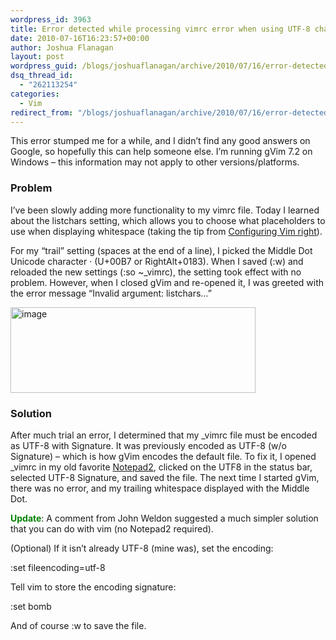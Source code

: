 ```yaml
---
wordpress_id: 3963
title: Error detected while processing vimrc error when using UTF-8 characters in listchars variable
date: 2010-07-16T16:23:57+00:00
author: Joshua Flanagan
layout: post
wordpress_guid: /blogs/joshuaflanagan/archive/2010/07/16/error-detected-while-processing-vimrc-error-when-using-utf-8-characters-in-listchars-variable.aspx
dsq_thread_id:
  - "262113254"
categories:
  - Vim
redirect_from: "/blogs/joshuaflanagan/archive/2010/07/16/error-detected-while-processing-vimrc-error-when-using-utf-8-characters-in-listchars-variable.aspx/"
---
```

This error stumped me for a while, and I didn’t find any good answers on Google, so hopefully this can help someone else. I’m running gVim 7.2 on Windows – this information may not apply to other versions/platforms.

### Problem

I’ve been slowly adding more functionality to my vimrc file. Today I learned about the listchars setting, which allows you to choose what placeholders to use when displaying whitespace (taking the tip from <a href="http://items.sjbach.com/319/configuring-vim-right" target="_blank">Configuring Vim right</a>). 

For my “trail” setting (spaces at the end of a line), I picked the Middle Dot Unicode character · (U+00B7 or RightAlt+0183). When I saved (:w) and reloaded the new settings (:so ~_vimrc), the setting took effect with no problem. However, when I closed gVim and re-opened it, I was greeted with the error message “Invalid argument: listchars…”

[<img style="border-right-width: 0px;border-top-width: 0px;border-bottom-width: 0px;border-left-width: 0px" border="0" alt="image" src="http://lostechies.com/joshuaflanagan/files/2011/03/image_thumb_7404C0AC.png" width="392" height="137" />](http://lostechies.com/joshuaflanagan/files/2011/03/image_09627615.png) 

### Solution

After much trial an error, I determined that my \_vimrc file must be encoded as UTF-8 with Signature. It was previously encoded as UTF-8 (w/o Signature) – which is how gVim encodes the default file. To fix it, I opened \_vimrc in my old favorite <a href="http://www.flos-freeware.ch/notepad2.html" target="_blank">Notepad2</a>, clicked on the UTF8 in the status bar, selected UTF-8 Signature, and saved the file. The next time I started gVim, there was no error, and my trailing whitespace displayed with the Middle Dot.

**<font color="#008000">Update</font>**: A comment from John Weldon suggested a much simpler solution that you can do with vim (no Notepad2 required).

(Optional) If it isn’t already UTF-8 (mine was), set the encoding:

:set fileencoding=utf-8

Tell vim to store the encoding signature:

:set bomb

And of course :w to save the file.